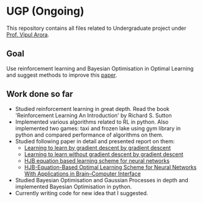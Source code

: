 # UGP (Ongoing)
This repository contains all files related to Undergraduate project under [Prof. Vipul Arora](http://home.iitk.ac.in/~vipular/).
## Goal
Use reinforcement learning and Bayesian Optimisation in Optimal Learning and suggest methods to improve this [paper](https://ieeexplore.ieee.org/abstract/document/7966134).

## Work done so far
* Studied reinforcement learning in great depth. Read the book 'Reinforcement Learning An Introduction' by Richard S. Sutton
* Implemented various algorithms related to RL in python. Also implemented two games: taxi and frozen lake using gym library 
in python and compared performance of algorithms on them.
* Studied following paper in detail and presented report on them:
  * [Learning to learn by gradient descent by gradient descent](http://papers.nips.cc/paper/6460-learning-to-learn-by-gradient-descent-by-gradient-descent)
  * [Learning to learn without gradient descent by gradient descent](https://dl.acm.org/citation.cfm?id=3305459)
  * [HJB equation based learning scheme for neural networks](https://ieeexplore.ieee.org/abstract/document/7966134)
  * [HJB-Equation-Based Optimal Learning Scheme for Neural Networks With Applications in Brain–Computer Interface](https://ieeexplore.ieee.org/abstract/document/8437157)
* Studied Bayesian Optimisation and Gaussian Processes in depth and implemented Bayesian Optimisation in python.
* Currently writing code for new idea that I suggested.
